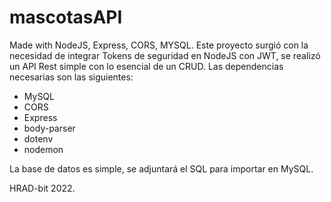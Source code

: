 # mascotasAPI
Made with NodeJS, Express, CORS, MYSQL.
Este proyecto surgió con la necesidad de integrar Tokens de seguridad en NodeJS con JWT, se realizó un API Rest simple con lo esencial de un CRUD.
Las dependencias necesarias son las siguientes:

- MySQL
- CORS
- Express
- body-parser
- dotenv
- nodemon

La base de datos es simple, se adjuntará el SQL para importar en MySQL.

HRAD-bit 2022.
